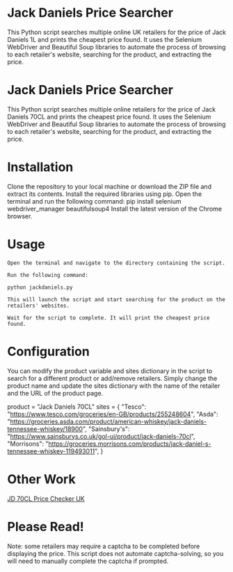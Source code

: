 # Jack Daniels Price Searcher

This Python script searches multiple online UK retailers for the price of Jack Daniels 1L and prints the cheapest price found. It uses the Selenium WebDriver and Beautiful Soup libraries to automate the process of browsing to each retailer's website, searching for the product, and extracting the price.

# Jack Daniels Price Searcher

This Python script searches multiple online retailers for the price of Jack Daniels 70CL and prints the cheapest price found. It uses the Selenium WebDriver and Beautiful Soup libraries to automate the process of browsing to each retailer's website, searching for the product, and extracting the price.

# Installation
Clone the repository to your local machine or download the ZIP file and extract its contents.
Install the required libraries using pip. Open the terminal and run the following command:
pip install selenium webdriver_manager beautifulsoup4
    Install the latest version of the Chrome browser.

# Usage

    Open the terminal and navigate to the directory containing the script.

    Run the following command:

    python jackdaniels.py

    This will launch the script and start searching for the product on the retailers' websites.

    Wait for the script to complete. It will print the cheapest price found.

# Configuration

You can modify the product variable and sites dictionary in the script to search for a different product or add/remove retailers. Simply change the product name and update the sites dictionary with the name of the retailer and the URL of the product page.



product = "Jack Daniels 70CL"
sites = {
    "Tesco": "https://www.tesco.com/groceries/en-GB/products/255248604",
    "Asda": "https://groceries.asda.com/product/american-whiskey/jack-daniels-tennessee-whiskey/18900",
    "Sainsbury's": "https://www.sainsburys.co.uk/gol-ui/product/jack-daniels-70cl",
    "Morrisons": "https://groceries.morrisons.com/products/jack-daniel-s-tennessee-whiskey-119493011",
}
# Other Work
<a href="https://github.com/coolyer/JD70CL_PriceChecker_UK" target="_blank">JD 70CL Price Checker UK</a>

# Please Read!
Note: some retailers may require a captcha to be completed before displaying the price. This script does not automate captcha-solving, so you will need to manually complete the captcha if prompted.
